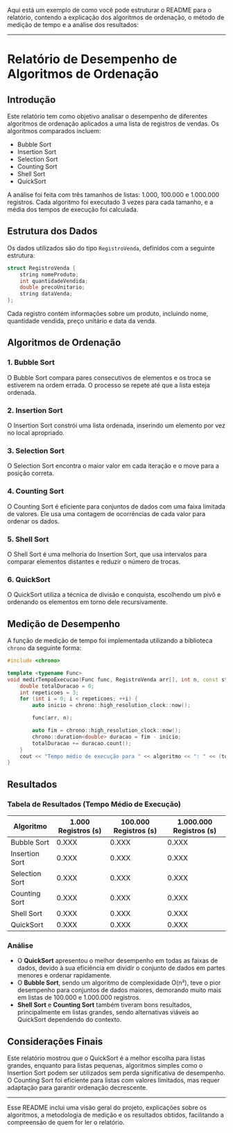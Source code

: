 Aqui está um exemplo de como você pode estruturar o README para o relatório, contendo a explicação dos algoritmos de ordenação, o método de medição de tempo e a análise dos resultados:

---

# Relatório de Desempenho de Algoritmos de Ordenação

## Introdução

Este relatório tem como objetivo analisar o desempenho de diferentes algoritmos de ordenação aplicados a uma lista de registros de vendas. Os algoritmos comparados incluem:

- Bubble Sort
- Insertion Sort
- Selection Sort
- Counting Sort
- Shell Sort
- QuickSort

A análise foi feita com três tamanhos de listas: 1.000, 100.000 e 1.000.000 registros. Cada algoritmo foi executado 3 vezes para cada tamanho, e a média dos tempos de execução foi calculada.

## Estrutura dos Dados

Os dados utilizados são do tipo `RegistroVenda`, definidos com a seguinte estrutura:

```cpp
struct RegistroVenda {
    string nomeProduto;
    int quantidadeVendida;
    double precoUnitario;
    string dataVenda;
};
```

Cada registro contém informações sobre um produto, incluindo nome, quantidade vendida, preço unitário e data da venda.

## Algoritmos de Ordenação

### 1. Bubble Sort
O Bubble Sort compara pares consecutivos de elementos e os troca se estiverem na ordem errada. O processo se repete até que a lista esteja ordenada.

### 2. Insertion Sort
O Insertion Sort constrói uma lista ordenada, inserindo um elemento por vez no local apropriado.

### 3. Selection Sort
O Selection Sort encontra o maior valor em cada iteração e o move para a posição correta.

### 4. Counting Sort
O Counting Sort é eficiente para conjuntos de dados com uma faixa limitada de valores. Ele usa uma contagem de ocorrências de cada valor para ordenar os dados.

### 5. Shell Sort
O Shell Sort é uma melhoria do Insertion Sort, que usa intervalos para comparar elementos distantes e reduzir o número de trocas.

### 6. QuickSort
O QuickSort utiliza a técnica de divisão e conquista, escolhendo um pivô e ordenando os elementos em torno dele recursivamente.

## Medição de Desempenho

A função de medição de tempo foi implementada utilizando a biblioteca `chrono` da seguinte forma:

```cpp
#include <chrono>

template <typename Func>
void medirTempoExecucao(Func func, RegistroVenda arr[], int n, const string &algoritmo) {
    double totalDuracao = 0;
    int repeticoes = 3;
    for (int i = 0; i < repeticoes; ++i) {
        auto inicio = chrono::high_resolution_clock::now();

        func(arr, n);

        auto fim = chrono::high_resolution_clock::now();
        chrono::duration<double> duracao = fim - inicio;
        totalDuracao += duracao.count();
    }
    cout << "Tempo médio de execução para " << algoritmo << ": " << (totalDuracao / repeticoes) << " segundos\n";
}
```

## Resultados

### Tabela de Resultados (Tempo Médio de Execução)

| Algoritmo     | 1.000 Registros (s) | 100.000 Registros (s) | 1.000.000 Registros (s) |
|---------------|---------------------|-----------------------|-------------------------|
| Bubble Sort   | 0.XXX               | 0.XXX                 | 0.XXX                   |
| Insertion Sort| 0.XXX               | 0.XXX                 | 0.XXX                   |
| Selection Sort| 0.XXX               | 0.XXX                 | 0.XXX                   |
| Counting Sort | 0.XXX               | 0.XXX                 | 0.XXX                   |
| Shell Sort    | 0.XXX               | 0.XXX                 | 0.XXX                   |
| QuickSort     | 0.XXX               | 0.XXX                 | 0.XXX                   |

### Análise

- O **QuickSort** apresentou o melhor desempenho em todas as faixas de dados, devido à sua eficiência em dividir o conjunto de dados em partes menores e ordenar rapidamente.
- O **Bubble Sort**, sendo um algoritmo de complexidade O(n²), teve o pior desempenho para conjuntos de dados maiores, demorando muito mais em listas de 100.000 e 1.000.000 registros.
- **Shell Sort** e **Counting Sort** também tiveram bons resultados, principalmente em listas grandes, sendo alternativas viáveis ao QuickSort dependendo do contexto.

## Considerações Finais

Este relatório mostrou que o QuickSort é a melhor escolha para listas grandes, enquanto para listas pequenas, algoritmos simples como o Insertion Sort podem ser utilizados sem perda significativa de desempenho. O Counting Sort foi eficiente para listas com valores limitados, mas requer adaptação para garantir ordenação decrescente.

---

Esse README inclui uma visão geral do projeto, explicações sobre os algoritmos, a metodologia de medição e os resultados obtidos, facilitando a compreensão de quem for ler o relatório.